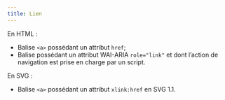 ```yaml
---
title: Lien
---
```


En HTML :

- Balise `<a>` possédant un attribut `href`;
- Balise possédant un attribut WAI-ARIA `role="link"` et dont l’action de navigation est prise en charge par un script.

En SVG :

- Balise `<a>` possédant un attribut `xlink:href` en SVG 1.1.
